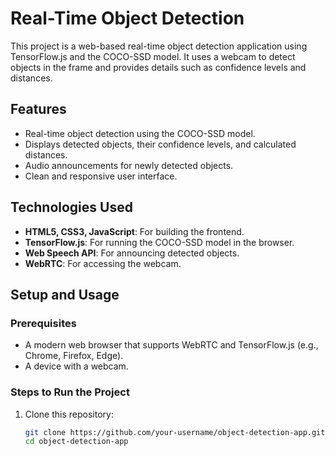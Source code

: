 # Real-Time Object Detection

This project is a web-based real-time object detection application using TensorFlow.js and the COCO-SSD model. It uses a webcam to detect objects in the frame and provides details such as confidence levels and distances.

## Features
- Real-time object detection using the COCO-SSD model.
- Displays detected objects, their confidence levels, and calculated distances.
- Audio announcements for newly detected objects.
- Clean and responsive user interface.

## Technologies Used
- **HTML5, CSS3, JavaScript**: For building the frontend.
- **TensorFlow.js**: For running the COCO-SSD model in the browser.
- **Web Speech API**: For announcing detected objects.
- **WebRTC**: For accessing the webcam.

## Setup and Usage

### Prerequisites
- A modern web browser that supports WebRTC and TensorFlow.js (e.g., Chrome, Firefox, Edge).
- A device with a webcam.

### Steps to Run the Project
1. Clone this repository:
   ```bash
   git clone https://github.com/your-username/object-detection-app.git
   cd object-detection-app
